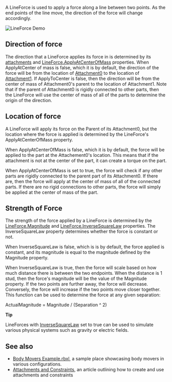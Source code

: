 A LineForce is used to apply a force along a line between two points. As the end points of the line move, the direction of the force will change accordingly.

![LineForce Demo](https://developer.roblox.com/assets/blt1c206bd81152d773/LineForceDemo.gif)

Direction of force
------------------

The direction that a LineForce applies its force in is determined by its [attachments](https://developer.roblox.com/en-us/api-reference/class/Attachment) and [LineForce.ApplyAtCenterOfMass](https://developer.roblox.com/en-us/api-reference/property/LineForce/ApplyAtCenterOfMass) properties. When ApplyAtCenter of mass is false, which it is by default, the direction of the force will be from the location of [Attachment0](https://developer.roblox.com/en-us/api-reference/property/Constraint/Attachment0) to the location of [Attachment1](https://developer.roblox.com/en-us/api-reference/property/Constraint/Attachment1). If ApplyToCenter is false, then the direction will be from the center of mass of Attachment0's parent to the location of Attachment1. Note that if the parent of Attachment0 is rigidly connected to other parts, then the LineForce will use the center of mass of all of the parts to determine the origin of the direction.

Location of force
-----------------

A LineForce will apply its force on the Parent of its Attachment0, but the location where the force is applied is determined by the LineForce's ApplyAtCenterOfMass property.

When ApplyAtCenterOfMass is false, which it is by default, the force will be applied to the part at the Attachement0's location. This means that if the attachment is not at the center of the part, it can create a torque on the part.

When ApplyAtCenterOfMass is set to true, the force will check if any other parts are rigidly connected to the parent part of its Attachment0. If there are, then the force will apply at the center of mass of all of the connected parts. If there are no rigid connections to other parts, the force will simply be applied at the center of mass of the part.

Strength of Force
-----------------

The strength of the force applied by a LineForce is determined by the [LineForce.Magnitude](https://developer.roblox.com/en-us/api-reference/property/LineForce/Magnitude) and [LineForce.InverseSquareLaw](https://developer.roblox.com/en-us/api-reference/property/LineForce/InverseSquareLaw) properties. The InverseSquareLaw property determines whether the force is constant or not.

When InverseSquareLaw is false, which is is by default, the force applied is constant, and its magnitude is equal to the magnitude defined by the Magnitude property.

When InverseSquareLaw is true, then the force will scale based on how much distance there is between the two endpoints. When the distance is 1 stud, then the force's magnitude will be the value of the Magnitude property. If the two points are further away, the force will decrease. Conversely, the force will increase if the two points move closer together. This function can be used to determine the force at any given separation:

ActualMagnitude = Magnitude / (Separation ^ 2)

**Tip**  

LineForces with [InverseSquareLaw](https://developer.roblox.com/api-reference/property/LineForce/InverseSquareLaw) set to true can be used to simulate various physical systems such as gravity or electric fields.

See also
--------

*   [Body Movers Example.rbxl](https://doy2mn9upadnk.cloudfront.net/uploads/default/original/3X/e/1/e17a844750802035b24f68ddcbd83f6312b8f1d6.rbxl), a sample place showcasing body movers in various configurations.
*   [Attachments and Constraints](https://developer.roblox.com/articles/Constraints), an article outlining how to create and use attachments and constraints